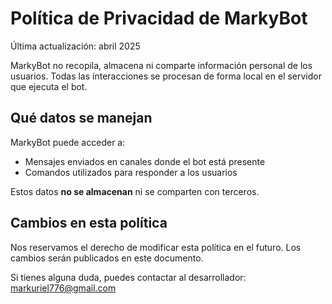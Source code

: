 # Política de Privacidad de MarkyBot

Última actualización: abril 2025

MarkyBot no recopila, almacena ni comparte información personal de los usuarios. Todas las interacciones se procesan de forma local en el servidor que ejecuta el bot.

## Qué datos se manejan
MarkyBot puede acceder a:
- Mensajes enviados en canales donde el bot está presente
- Comandos utilizados para responder a los usuarios

Estos datos **no se almacenan** ni se comparten con terceros.

## Cambios en esta política
Nos reservamos el derecho de modificar esta política en el futuro. Los cambios serán publicados en este documento.

Si tienes alguna duda, puedes contactar al desarrollador: [markuriel776@gmail.com](mailto:markuriel776@gmail.com)
